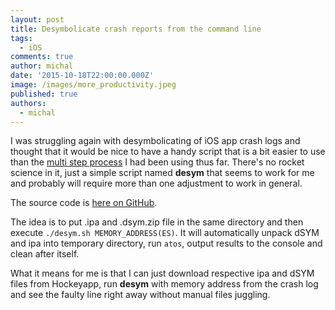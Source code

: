 ```yaml
---
layout: post
title: Desymbolicate crash reports from the command line
tags:
  - iOS
comments: true
author: michal
date: '2015-10-18T22:00:00.000Z'
image: /images/more_productivity.jpeg
published: true
authors:
  - michal
---
```


I was struggling again with desymbolicating of iOS app crash logs and thought that it would be nice
to have a handy script that is a bit easier to use than the [multi step process](http://stackoverflow.com/a/4954949/59666) I had been using thus far. There's no rocket science in it,
 just a simple script named **desym** that seems to work for me and probably will require more than
 one adjustment to work in general.

The source code is [here on GitHub](https://github.com/bright/desym).

The idea is to put .ipa and .dsym.zip file in the same directory and then execute
```./desym.sh MEMORY_ADDRESS(ES)```. It will automatically unpack dSYM and ipa
into temporary directory, run ```atos```, output results to the console and clean after itself.

What it means for me is that I can just download respective ipa and dSYM files
from Hockeyapp, run **desym** with memory address from the crash log and
see the faulty line right away without manual files juggling.

